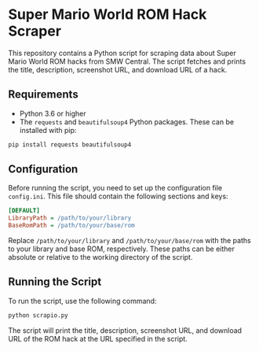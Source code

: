 # Super Mario World ROM Hack Scraper

This repository contains a Python script for scraping data about Super Mario World ROM hacks from SMW Central. The script fetches and prints the title, description, screenshot URL, and download URL of a hack.

## Requirements

- Python 3.6 or higher
- The `requests` and `beautifulsoup4` Python packages. These can be installed with pip:

```bash
pip install requests beautifulsoup4
```

## Configuration

Before running the script, you need to set up the configuration file `config.ini`. This file should contain the following sections and keys:

```ini
[DEFAULT]
LibraryPath = /path/to/your/library
BaseRomPath = /path/to/your/base/rom
```

Replace `/path/to/your/library` and `/path/to/your/base/rom` with the paths to your library and base ROM, respectively. These paths can be either absolute or relative to the working directory of the script.

## Running the Script

To run the script, use the following command:

```bash
python scrapio.py
```

The script will print the title, description, screenshot URL, and download URL of the ROM hack at the URL specified in the script.
